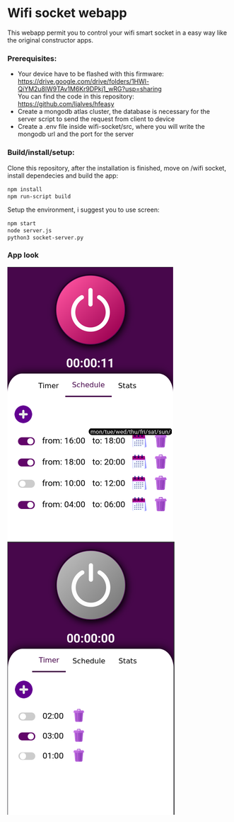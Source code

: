 # Wifi socket webapp

This webapp permit you to control your wifi smart socket in a easy way like the original constructor apps.

### Prerequisites:
- Your device have to be flashed with this firmware: <br/> https://drive.google.com/drive/folders/1HWl-QiYM2u8lW9TAv1M6Kr9DPkj1_wRG?usp=sharing <br> You can find the code in this repository: https://github.com/ljalves/hfeasy
- Create a mongodb atlas cluster, the database is necessary for the server script to send the request from client to device
- Create a .env file inside wifi-socket/src, where you will write the mongodb url and the port for the server

### Build/install/setup:
Clone this repository, after the installation is finished, move on /wifi socket, install dependecies and build the app:
```
npm install
npm run-script build
```
Setup the environment, i suggest you to use screen:
```
npm start
node server.js
python3 socket-server.py
```

### App look

![Look1](Look1.png)
![Look2](Look2.png)



